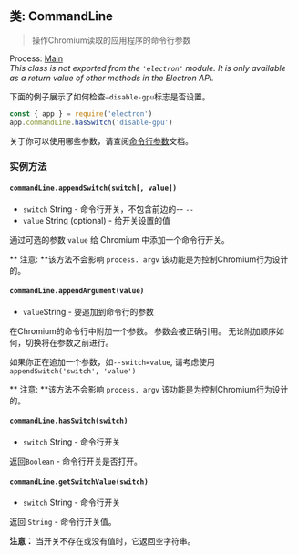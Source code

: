 ## 类: CommandLine

> 操作Chromium读取的应用程序的命令行参数

Process: [Main](../glossary.md#main-process)<br /> _This class is not exported from the `'electron'` module. It is only available as a return value of other methods in the Electron API._

下面的例子展示了如何检查`—disable-gpu`标志是否设置。

```javascript
const { app } = require('electron')
app.commandLine.hasSwitch('disable-gpu')
```

关于你可以使用哪些参数，请查阅[命令行参数](./command-line-switches.md)文档。

### 实例方法

#### `commandLine.appendSwitch(switch[, value])`

* `switch` String - 命令行开关，不包含前边的-- `--`
* `value` String (optional) - 给开关设置的值

通过可选的参数 `value` 给 Chromium 中添加一个命令行开关。

** 注意: **该方法不会影响 ` process. argv ` 该功能是为控制Chromium行为设计的。

#### `commandLine.appendArgument(value)`

* ` value `String - 要追加到命令行的参数

在Chromium的命令行中附加一个参数。 参数会被正确引用。 无论附加顺序如何，切换将在参数之前进行。

如果你正在追加一个参数，如`--switch=value`, 请考虑使用`appendSwitch('switch', 'value')`

** 注意: **该方法不会影响 ` process. argv ` 该功能是为控制Chromium行为设计的。

#### `commandLine.hasSwitch(switch)`

* `switch` String - 命令行开关

返回`Boolean` - 命令行开关是否打开。

#### `commandLine.getSwitchValue(switch)`

* `switch` String - 命令行开关

返回 `String` - 命令行开关值。

**注意：** 当开关不存在或没有值时，它返回空字符串。

